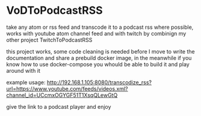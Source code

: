# VoDToPodcastRSS

take any atom or rss feed and transcode it to a podcast rss where possible, works with youtube atom channel feed and with twitch by combinign my other project TwitchToPodcastRSS

this project works, some code cleaning is needed before I move to write the documentation and share a prebuild docker image, in the meanwhile if you know how to use docker-compose you whould be able to build it and play around with it

example usage:
http://192.168.1.105:8080/transcodize_rss?url=https://www.youtube.com/feeds/videos.xml?channel_id=UCcmxOGYGF51T1XsqQLewGtQ

give the link to a podcast player and enjoy
